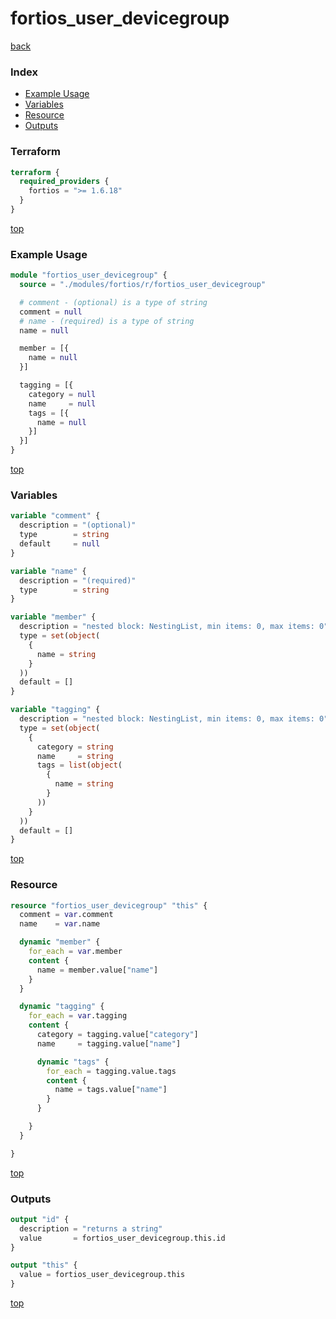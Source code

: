 # fortios_user_devicegroup

[back](../fortios.md)

### Index

- [Example Usage](#example-usage)
- [Variables](#variables)
- [Resource](#resource)
- [Outputs](#outputs)

### Terraform

```terraform
terraform {
  required_providers {
    fortios = ">= 1.6.18"
  }
}
```

[top](#index)

### Example Usage

```terraform
module "fortios_user_devicegroup" {
  source = "./modules/fortios/r/fortios_user_devicegroup"

  # comment - (optional) is a type of string
  comment = null
  # name - (required) is a type of string
  name = null

  member = [{
    name = null
  }]

  tagging = [{
    category = null
    name     = null
    tags = [{
      name = null
    }]
  }]
}
```

[top](#index)

### Variables

```terraform
variable "comment" {
  description = "(optional)"
  type        = string
  default     = null
}

variable "name" {
  description = "(required)"
  type        = string
}

variable "member" {
  description = "nested block: NestingList, min items: 0, max items: 0"
  type = set(object(
    {
      name = string
    }
  ))
  default = []
}

variable "tagging" {
  description = "nested block: NestingList, min items: 0, max items: 0"
  type = set(object(
    {
      category = string
      name     = string
      tags = list(object(
        {
          name = string
        }
      ))
    }
  ))
  default = []
}
```

[top](#index)

### Resource

```terraform
resource "fortios_user_devicegroup" "this" {
  comment = var.comment
  name    = var.name

  dynamic "member" {
    for_each = var.member
    content {
      name = member.value["name"]
    }
  }

  dynamic "tagging" {
    for_each = var.tagging
    content {
      category = tagging.value["category"]
      name     = tagging.value["name"]

      dynamic "tags" {
        for_each = tagging.value.tags
        content {
          name = tags.value["name"]
        }
      }

    }
  }

}
```

[top](#index)

### Outputs

```terraform
output "id" {
  description = "returns a string"
  value       = fortios_user_devicegroup.this.id
}

output "this" {
  value = fortios_user_devicegroup.this
}
```

[top](#index)